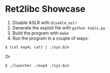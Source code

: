 # Ret2libc Showcase

1. Disable ASLR with `disable_aslr`
2. Generate the exploit file with `python tools.py`
3. Build the program with `make`
4. Run the program in a couple of ways:

```sh
$ (cat exp4; cat) | ./sys.bin
```

Or

```sh
$ ./launcher ./exp4 ./sys.bin
```

